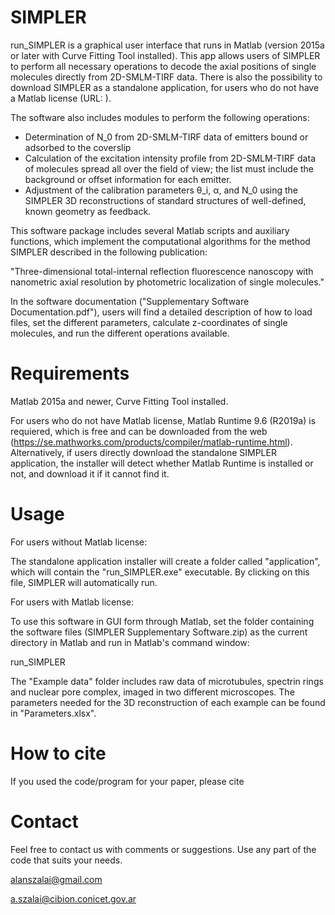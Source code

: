 # SIMPLER
 run_SIMPLER is a graphical user interface that runs in Matlab (version 2015a or later with Curve Fitting Tool installed). This app allows users of SIMPLER to perform all necessary operations to decode the axial positions of single molecules directly from 2D-SMLM-TIRF data. There is also the possibility to download SIMPLER as a standalone application, for users who do not have a Matlab license (URL: ).

 The software also includes modules to perform the following operations: 

 - Determination of N_0 from 2D-SMLM-TIRF data of emitters bound or adsorbed to the coverslip
 - Calculation of the excitation intensity profile from 2D-SMLM-TIRF data of molecules spread all over the field of view; the list must include the background or offset information for each emitter.
 - Adjustment of the calibration parameters θ_i, α, and N_0 using the SIMPLER 3D reconstructions of standard structures of well-defined, known geometry as feedback.

 This software package includes several Matlab scripts and auxiliary functions, which implement the computational algorithms for the method SIMPLER described in the following publication:

 "Three-dimensional total-internal reflection fluorescence nanoscopy with nanometric axial resolution by photometric localization of single molecules."

 In the software documentation ("Supplementary Software Documentation.pdf"), users will find a detailed description of how to load files, set the different parameters, calculate z-coordinates of single molecules, and run the different operations available. 

# Requirements
 Matlab 2015a and newer, Curve Fitting Tool installed. 
 
 For users who do not have Matlab license, Matlab Runtime 9.6 (R2019a) is requiered, which is free and can be downloaded from the web (https://se.mathworks.com/products/compiler/matlab-runtime.html). Alternatively, if users directly download the standalone SIMPLER application, the installer will detect whether Matlab Runtime is installed or not, and download it if it cannot find it.

# Usage
 
 For users without Matlab license: 
 
 The standalone application installer will create a folder called "application", which will contain the "run_SIMPLER.exe" executable. By clicking on this file, SIMPLER will automatically run.
 

 For users with Matlab license:


 To use this software in GUI form through Matlab, set the folder containing the software files (SIMPLER Supplementary Software.zip) as the current directory in Matlab and run in Matlab's command window:

 run_SIMPLER

The "Example data" folder includes raw data of microtubules, spectrin rings and nuclear pore complex, imaged in two different microscopes. The parameters needed for the 3D reconstruction of each example can be found in "Parameters.xlsx".

# How to cite
 If you used the code/program for your paper, please cite

# Contact
 Feel free to contact us with comments or suggestions. Use any part of the code that suits your needs.

 alanszalai@gmail.com
 
 a.szalai@cibion.conicet.gov.ar
